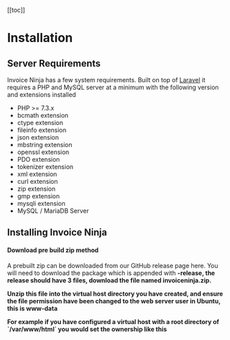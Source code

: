 [[toc]]

# Installation

## Server Requirements

<p>Invoice Ninja has a few system requirements. Built on top of <a href="www.laravel.com/docs/">Laravel</a> it requires a PHP and MySQL server at a minimum with the following version and extensions installed</p> 

* PHP >= 7.3.x
* bcmath extension
* ctype extension
* fileinfo extension
* json extension
* mbstring extension
* openssl extension
* PDO extension
* tokenizer extension
* xml extension
* curl extension
* zip extension
* gmp extension
* mysqli extension
* MySQL / MariaDB Server

## Installing Invoice Ninja

#### Download pre build zip method

<p>A prebuilt zip can be downloaded from our GitHub release page <a hef="https://github.com/invoiceninja/invoiceninja/releases">here</a>. You will 
need to download the package which is appended with <b>-release<b>, the release should have 3 files, download the file named invoiceninja.zip.</p>

<p>Unzip this file into the virtual host directory you have created, and ensure the file permission have been changed to the web server user in Ubuntu, this is www-data<p>

<p>For example if you have configured a virtual host with a root directory of `/var/www/html` you would set the ownership like this</p>